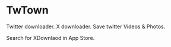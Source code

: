 # TwTown
Twitter downloader. X downloader. Save twitter Videos &amp; Photos.

Search for XDownlaod in App Store.

